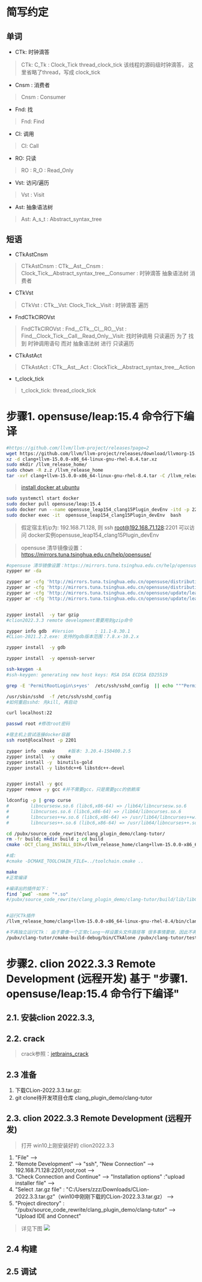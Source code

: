 # 简写约定
## 单词
- CTk: 时钟滴答
> CTk: C_Tk : Clock_Tick
> thread_clock_tick 该线程的源码级时钟滴答， 这里省略了thread，写成 clock_tick

- Cnsm : 消费者
> Cnsm : Consumer

- Fnd: 找
> Fnd: Find

- Cl: 调用
> Cl: Call

- RO: 只读
> RO : R_O : Read_Only

- Vst: 访问/遍历
> Vst : Visit

- Ast: 抽象语法树
> Ast: A_s_t : Abstract_syntax_tree

## 短语
- CTkAstCnsm
> CTkAstCnsm : CTk__Ast__Cnsm : Clock_Tick__Abstract_syntax_tree__Consumer : 时钟滴答 抽象语法树 消费者

- CTkVst
> CTkVst : CTk__Vst:  Clock_Tick__Visit :  时钟滴答 遍历

- FndCTkClROVst
> FndCTkClROVst : Fnd__CTk__Cl__RO__Vst : Find__Clock_Tick__Call__Read_Only__Visit: 找时钟调用 只读遍历
> 为了 找到 时钟调用语句 而对 抽象语法树 进行  只读遍历

- CTkAstAct
> CTkAstAct : CTk__Ast__Act : ClockTick__Abstract_syntax_tree__Action

- t_clock_tick
> t_clock_tick: thread_clock_tick

# 步骤1. opensuse/leap:15.4 命令行下编译

```bash
#https://github.com/llvm/llvm-project/releases?page=2
wget https://github.com/llvm/llvm-project/releases/download/llvmorg-15.0.0/clang+llvm-15.0.0-x86_64-linux-gnu-rhel-8.4.tar.xz
xz -d clang+llvm-15.0.0-x86_64-linux-gnu-rhel-8.4.tar.xz
sudo mkdir /llvm_release_home/
sudo chown -R z.z /llvm_release_home
tar -xvf clang+llvm-15.0.0-x86_64-linux-gnu-rhel-8.4.tar -C /llvm_release_home/

```

> [install docker at ubuntu ](https://docs.docker.com/engine/install/ubuntu/)
```bash
sudo systemctl start docker
sudo docker pull opensuse/leap:15.4
sudo docker run --name opensuse_leap154_clang15Plugin_devEnv -itd -p 2201:22 -v /pubx/:/pubx/ -v /llvm_release_home/:/llvm_release_home/ opensuse/leap:15.4
sudo docker exec -it  opensuse_leap154_clang15Plugin_devEnv  bash
```
> 假定宿主机ip为: 192.168.71.128,  则 ssh root@192.168.71.128:2201 可以访问 docker实例opensuse_leap154_clang15Plugin_devEnv


> opensuse 清华镜像设置：https://mirrors.tuna.tsinghua.edu.cn/help/opensuse/
```bash
#opensuse 清华镜像设置：https://mirrors.tuna.tsinghua.edu.cn/help/opensuse/
zypper mr -da

zypper ar -cfg 'http://mirrors.tuna.tsinghua.edu.cn/opensuse/distribution/leap/$releasever/repo/oss/' mirror-oss
zypper ar -cfg 'http://mirrors.tuna.tsinghua.edu.cn/opensuse/distribution/leap/$releasever/repo/non-oss/' mirror-non-oss
zypper ar -cfg 'http://mirrors.tuna.tsinghua.edu.cn/opensuse/update/leap/$releasever/oss/' mirror-update
zypper ar -cfg 'http://mirrors.tuna.tsinghua.edu.cn/opensuse/update/leap/$releasever/non-oss/' mirror-update-non-oss
```

```bash

zypper install  -y tar gzip
#clion2022.3.3 remote development需要用到gzip命令

zypper info gdb  #Version        : 11.1-8.30.1
#CLion-2021.2.2.exe: 支持的gdb版本范围：7.8.x-10.2.x

zypper install  -y gdb
```

```bash
zypper install  -y openssh-server

ssh-keygen -A
#ssh-keygen: generating new host keys: RSA DSA ECDSA ED25519

grep -E 'PermitRootLogin\s+yes'  /etc/ssh/sshd_config  || echo """PermitRootLogin yes""" >>  /etc/ssh/sshd_config

/usr/sbin/sshd  -f /etc/ssh/sshd_config
#如何重启sshd: 先kill, 再启动

curl localhost:22

passwd root #修改root密码
```

```bash
#宿主机上尝试连接docker容器
ssh root@localhost -p 2201
```

```bash
zypper info  cmake     #版本: 3.20.4-150400.2.5
zypper install  -y cmake
zypper install -y  binutils-gold
zypper install -y libstdc++6 libstdc++-devel
```

```bash

zypper install -y gcc 
zypper remove -y gcc #并不需要gcc，只是需要gcc的依赖库
```

```bash
ldconfig -p | grep curse
#        libncursesw.so.6 (libc6,x86-64) => /lib64/libncursesw.so.6
#        libncurses.so.6 (libc6,x86-64) => /lib64/libncurses.so.6
#        libncurses++w.so.6 (libc6,x86-64) => /usr/lib64/libncurses++w.so.6
#        libncurses++.so.6 (libc6,x86-64) => /usr/lib64/libncurses++.so.6

```


```bash
cd /pubx/source_code_rewrite/clang_plugin_demo/clang-tutor/
rm -fr build; mkdir build ; cd build
cmake -DCT_Clang_INSTALL_DIR=/llvm_release_home/clang+llvm-15.0.0-x86_64-linux-gnu-rhel-8.4/  -DCMAKE_VERBOSE_MAKEFILE:BOOL=ON -DCURSES_LIBRARY=/lib64/libncurses.so.6 -DCURSES_INCLUDE_PATH=/usr/include/   -DCMAKE_EXPORT_COMPILE_COMMANDS=True   -DCMAKE_C_COMPILER=/llvm_release_home/clang+llvm-15.0.0-x86_64-linux-gnu-rhel-8.4/bin/clang -DCMAKE_CXX_COMPILER=/llvm_release_home/clang+llvm-15.0.0-x86_64-linux-gnu-rhel-8.4/bin/clang++    -DLLVM_DIR=/llvm_release_home/clang+llvm-15.0.0-x86_64-linux-gnu-rhel-8.4 ..

#或:
#cmake -DCMAKE_TOOLCHAIN_FILE=../toolchain.cmake ..

make
#正常编译

#编译出的插件如下：
find `pwd` -name "*.so"
#/pubx/source_code_rewrite/clang_plugin_demo/clang-tutor/build/lib/libCTk.so


#运行CTk插件
/llvm_release_home/clang+llvm-15.0.0-x86_64-linux-gnu-rhel-8.4/bin/clang -cc1 -load   /pubx/clang-tutor/cmake-build-debug/lib/libCTk.so -plugin CTk /pubx/clang-tutor/test/CTkVector.cpp

#不再独立运行CTk： 由于要像一个正常clang一样设置头文件路径等 很多事情要做，因此不再独立运行
/pubx/clang-tutor/cmake-build-debug/bin/CTkAlone /pubx/clang-tutor/test/CTkVector.cpp
```


# 步骤2. clion 2022.3.3 Remote Development (远程开发) 基于  "步骤1. opensuse/leap:15.4 命令行下编译"
## 2.1. 安装clion 2022.3.3, 


## 2.2. crack 
> crack参照：[jetbrains_crack](https://gitcode.net/pubx/jetbrains/jetbrains_crack)

## 2.3 准备
1. 下载CLion-2022.3.3.tar.gz: 
2. git clone待开发项目仓库 clang_plugin_demo/clang-tutor

## 2.3. clion 2022.3.3 Remote Development (远程开发)
> 打开 win10上刚安装好的 clion2022.3.3
1. "File" --> 
2. "Remote Development" --> "ssh", "New Connection" --> 192.168.71.128:2201,root,root --> 
3. "Check Connection and Continue" -->  "Installation options" :"upload installer file"  -->
4. "Select .tar.gz file" : "C:/Users/zzz/Downloads/CLion-2022.3.3.tar.gz"（win10中刚刚下载的CLion-2022.3.3.tar.gz） -->
5. "Project directory" : "/pubx/source_code_rewrite/clang_plugin_demo/clang-tutor" --> "Upload IDE and Connect"

>详见下图
![](https://gitcode.net/pubx/source_code_rewrite/clang_plugin_demo/clang-tutor/-/raw/main/doc/clion2022.3.3-remote-development.png)

## 2.4 构建

## 2.5 调试

